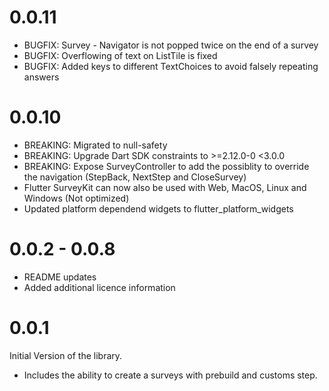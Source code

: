 # 0.0.11
- BUGFIX: Survey - Navigator is not popped twice on the end of a survey
- BUGFIX: Overflowing of text on ListTile is fixed
- BUGFIX: Added keys to different TextChoices to avoid falsely repeating answers


# 0.0.10

- BREAKING: Migrated to null-safety
- BREAKING: Upgrade Dart SDK constraints to >=2.12.0-0 <3.0.0
- BREAKING: Expose SurveyController to add the possiblity to override the navigation (StepBack, NextStep and CloseSurvey)
- Flutter SurveyKit can now also be used with Web, MacOS, Linux and Windows (Not optimized)
- Updated platform dependend widgets to flutter_platform_widgets

# 0.0.2 - 0.0.8

- README updates
- Added additional licence information

# 0.0.1

Initial Version of the library.

- Includes the ability to create a surveys with prebuild and customs step.